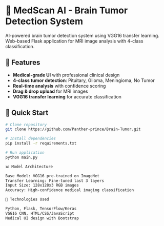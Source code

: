 # 🧠 MedScan AI - Brain Tumor Detection System

AI-powered brain tumor detection system using VGG16 transfer learning. Web-based Flask application for MRI image analysis with 4-class classification.

## 🏥 Features
- **Medical-grade UI** with professional clinical design
- **4-class tumor detection**: Pituitary, Glioma, Meningioma, No Tumor
- **Real-time analysis** with confidence scoring
- **Drag & drop upload** for MRI images
- **VGG16 transfer learning** for accurate classification

## 🚀 Quick Start
```bash
# Clone repository
git clone https://github.com/Panther-prince/Brain-Tumor.git

# Install dependencies
pip install -r requirements.txt

# Run application
python main.py

📊 Model Architecture

Base Model: VGG16 pre-trained on ImageNet
Transfer Learning: Fine-tuned last 3 layers
Input Size: 128x128x3 RGB images
Accuracy: High-confidence medical imaging classification

🔧 Technologies Used

Python, Flask, TensorFlow/Keras
VGG16 CNN, HTML/CSS/JavaScript
Medical UI design with Bootstrap